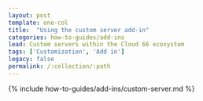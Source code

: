 ```yaml
---
layout: post
template: one-col
title:  "Using the custom server add-in"
categories: how-to-guides/add-ins
lead: Custom servers within the Cloud 66 ecosystem
tags: ['Customization', 'Add in']
legacy: false
permalink: /:collection/:path
---
```


{% include how-to-guides/add-ins/custom-server.md %}